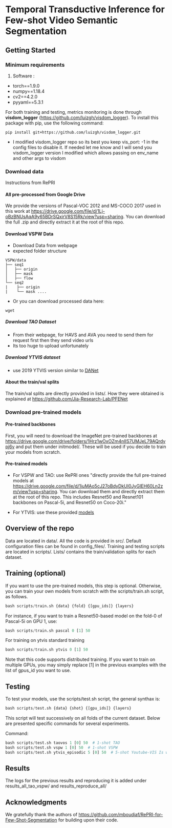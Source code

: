 # Temporal Transductive Inference for Few-shot Video Semantic Segmentation

## Getting Started

### Minimum requirements

1. Software :
+ torch==1.9.0
+ numpy==1.18.4
+ cv2==4.2.0
+ pyyaml==5.3.1

For both training and testing, metrics monitoring is done through **visdom_logger** (https://github.com/luizgh/visdom_logger). To install this package with pip, use the following command:

 ```
pip install git+https://github.com/luizgh/visdom_logger.git
 ```
* I modified visdom_logger repo so its best you keep vis_port: -1 in the config files to disable it. If needed let me know and I will send you visdom_logger version I modified which allows passing on env_name and other args to visdom

### Download data

Instructions from RePRI

#### All pre-processed from Google Drive

We provide the versions of Pascal-VOC 2012 and MS-COCO 2017 used in this work at https://drive.google.com/file/d/1Lj-oBzBNUsAqA9y65BDrSQxirV8S15Rk/view?usp=sharing. You can download the full .zip and directly extract it at the root of this repo.

#### Download VSPW Data

* Download Data from webpage
* expected folder structure

```
VSPW/data
├── seq1
│   ├── origin
│   ├── mask
│   ├── flow
└── seq2
|    ├── origin
|    └── mask ....
```

* Or you can download processed data here:
```
wget 
```

##### Download TAO Dataset
* From their webpage, for HAVS and AVA you need to send them for request first then they send video urls
* Its too huge to upload unfortunately

##### Download YTVIS dataset
* use 2019 YTVIS version similar to [DANet](https://github.com/scutpaul/DANet)

#### About the train/val splits

The train/val splits are directly provided in lists/. How they were obtained is explained at https://github.com/Jia-Research-Lab/PFENet

### Download pre-trained models

#### Pre-trained backbones
First, you will need to download the ImageNet pre-trained backbones at https://drive.google.com/drive/folders/1Hrz1wOxOZm4nIIS7UMJeL79AQrdvpj6v and put them under initmodel/. These will be used if you decide to train your models from scratch.

#### Pre-trained models
* For VSPW and TAO: use RePRI ones "directly provide the full pre-trained models at https://drive.google.com/file/d/1iuMAo5cJ27oBdyDkUI0JyGIEH60Ln2zm/view?usp=sharing. You can download them and directly extract them at the root of this repo. This includes Resnet50 and Resnet101 backbones on Pascal-5i, and Resnet50 on Coco-20i."

* For YTVIS: use these provided [models](https://www.dropbox.com/s/2q6vqnrkpjju0yc/model_ckpt_ytvis.zip?dl=0)

## Overview of the repo

Data are located in data/. All the code is provided in src/. Default configuration files can be found in config_files/. Training and testing scripts are located in scripts/. Lists/ contains the train/validation splits for each dataset.


## Training (optional)

If you want to use the pre-trained models, this step is optional. Otherwise, you can train your own models from scratch with the scripts/train.sh script, as follows.

```python
bash scripts/train.sh {data} {fold} {[gpu_ids]} {layers}
```
For instance, if you want to train a Resnet50-based model on the fold-0 of Pascal-5i on GPU 1, use:
```python
bash scripts/train.sh pascal 0 [1] 50
```

For training on ytvis standard training
```python
bash scripts/train.sh ytvis 0 [1] 50
```


Note that this code supports distributed training. If you want to train on multiple GPUs, you may simply replace [1] in the previous examples with the list of gpus_id you want to use.


## Testing

To test your models, use the scripts/test.sh script, the general synthax is:
```python
bash scripts/test.sh {data} {shot} {[gpu_ids]} {layers}
```
This script will test successively on all folds of the current dataset. Below are presented specific commands for several experiments.


Command:
```python
bash scripts/test.sh taovos 1 [0] 50  # 1-shot TAO
bash scripts/test.sh vspw 1 [0] 50  # 1-shot VSPW
bash scripts/test.sh ytvis_episodic 5 [0] 50  # 5-shot Youtube-VIS Is what the paper DANet is reporting
```

## Results

The logs for the previous results and reproducing it is added under results_all_tao_vspw/ and results_reproduce_all/

## Acknowledgments

We gratefully thank the authors of https://github.com/mboudiaf/RePRI-for-Few-Shot-Segmentation for building upon their code.

